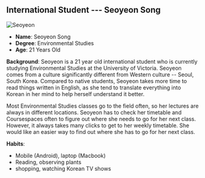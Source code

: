 ## International Student --- Seoyeon Song

![Seoyeon](http://cache3.asset-cache.net/xd/472960231.jpg?v=1&c=IWSAsset&k=2&d=62CA815BFB1CE4807923CDAE7E8A6CCF5145F92974FB5D862B71070CEF5DCB1045F0E0E79EF520A9)

* **Name**: Seoyeon Song
* **Degree**: Environmental Studies
* **Age**: 21 Years Old

**Background**: Seoyeon is a 21 year old international student who is currently studying Environmental Studies at the University of Victoria. Seoyeon comes from a culture significantly different from Western culture -- Seoul, South Korea. Compared to native students, Seoyeon takes more time to read things written in English, as she tend to translate everything into Korean in her mind to help herself understand it better.

Most Environmental Studies classes go to the field often, so her lectures are always in different locations. Seoyeon has to check her timetable and Coursespaces often to figure out where she needs to go for her next class. However, it always takes many clicks to get to her weekly timetable. She would like an easier way to find out where she has to go for her next class.




**Habits**:

* Mobile (Android), laptop (Macbook)
* Reading, observing plants
* shopping, watching Korean TV shows



